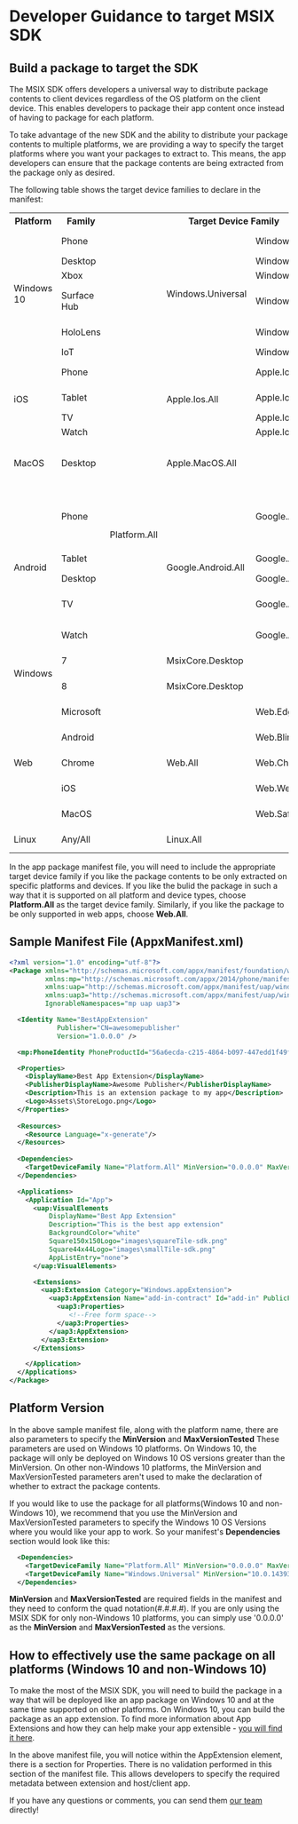 
# Developer Guidance to target MSIX SDK

## Build a package to target the SDK 

The MSIX SDK offers developers a universal way to distribute package contents to client devices regardless of the OS platform on the client device. This enables developers to package their app content once instead of having to package for each platform. 

To take advantage of the new SDK and the ability to distribute your package contents to multiple platforms, we are providing a way to specify the target platforms where you want your packages to extract to. This means, the app developers can ensure that the package contents are being extracted from the package only as desired. 

The following table shows the target device families to declare in the manifest:

<table class="tg">
  <tr>
    <th class="tg-yw4l">Platform</th>
    <th class="tg-yw4l">Family</th>
    <th class="tg-yw4l" colspan="3">Target Device Family</th>
    <th class="tg-yw4l">Notes</th>
  </tr>
  <tr>
    <td class="tg-yw4l" rowspan="6">Windows 10</td>
    <td class="tg-yw4l">Phone</td>
    <td class="tg-031e" rowspan="24"><br><br><br><br><br><br><br><br><br><br><br><br><br><br><br><br><br><br><br><br><br><br>Platform.All<br><br><br><br><br><br><br><br><br><br><br><br><br><br><br><br><br><br><br><br><br><br><br><br></td>
    <td class="tg-baqh" rowspan="6">Windows.Universal</td>
    <td class="tg-yw4l">Windows.Mobile</td>
    <td class="tg-yw4l">Mobile devices</td>
  </tr>
  <tr>
    <td class="tg-yw4l">Desktop</td>
    <td class="tg-yw4l">Windows.Desktop</td>
    <td class="tg-yw4l">PC</td>
  </tr>
  <tr>
    <td class="tg-yw4l">Xbox</td>
    <td class="tg-yw4l">Windows.Xbox</td>
    <td class="tg-yw4l">Xbox console</td>
  </tr>
  <tr>
    <td class="tg-yw4l">Surface Hub</td>
    <td class="tg-yw4l">Windows.Team</td>
    <td class="tg-yw4l">Large screen Win 10 devices</td>
  </tr>
  <tr>
    <td class="tg-yw4l">HoloLens</td>
    <td class="tg-yw4l">Windows.Holographic</td>
    <td class="tg-yw4l">VR/AR headset</td>
  </tr>
  <tr>
    <td class="tg-yw4l">IoT</td>
    <td class="tg-yw4l">Windows.IoT</td>
    <td class="tg-yw4l">IoT devices</td>
  </tr>
  <tr>
    <td class="tg-yw4l" rowspan="4">iOS</td>
    <td class="tg-yw4l">Phone</td>
    <td class="tg-yw4l" rowspan="4">Apple.Ios.All</td>
    <td class="tg-yw4l">Apple.Ios.Phone</td>
    <td class="tg-yw4l">iPhone, Touch</td>
  </tr>
  <tr>
    <td class="tg-yw4l">Tablet</td>
    <td class="tg-yw4l">Apple.Ios.Tablet</td>
    <td class="tg-yw4l">iPad mini, iPad, iPad Pro</td>
  </tr>
  <tr>
    <td class="tg-yw4l">TV</td>
    <td class="tg-yw4l">Apple.Ios.TV</td>
    <td class="tg-yw4l">Apple TV</td>
  </tr>
  <tr>
    <td class="tg-yw4l">Watch</td>
    <td class="tg-yw4l">Apple.Ios.Watch</td>
    <td class="tg-yw4l">iWatch</td>
  </tr>
  <tr>
    <td class="tg-yw4l">MacOS</td>
    <td class="tg-yw4l">Desktop</td>
    <td class="tg-baqh" colspan="2">Apple.MacOS.All</td>
    <td class="tg-yw4l">MacBook Pro, MacBook Air, Mac Mini, iMac</td>
  </tr>
  <tr>
    <td class="tg-yw4l" rowspan="5">Android</td>
    <td class="tg-yw4l">Phone</td>
    <td class="tg-yw4l" rowspan="5">Google.Android.All</td>
    <td class="tg-yw4l">Google.Android.Phone</td>
    <td class="tg-yw4l">Mobile devices that target any flavor of Android</td>
  </tr>
  <tr>
    <td class="tg-yw4l">Tablet</td>
    <td class="tg-yw4l">Google.Android.Tablet</td>
    <td class="tg-yw4l">Android tablets</td>
  </tr>
  <tr>
    <td class="tg-yw4l">Desktop</td>
    <td class="tg-yw4l">Google.Android.Desktop</td>
    <td class="tg-yw4l">Chromebooks</td>
  </tr>
  <tr>
    <td class="tg-yw4l">TV</td>
    <td class="tg-yw4l">Google.Android.TV</td>
    <td class="tg-yw4l">Android large screen devices</td>
  </tr>
  <tr>
    <td class="tg-yw4l">Watch</td>
    <td class="tg-yw4l">Google.Android.Watch</td>
    <td class="tg-yw4l">Google gear devices</td>
  </tr>
  <tr>
    <td class="tg-yw4l" rowspan="2">Windows</td>
    <td class="tg-yw4l">7</td>
    <td class="tg-baqh" colspan="2">MsixCore.Desktop</td>
    <td class="tg-yw4l">Windows 7 devices</td>
  </tr>
  <tr>
    <td class="tg-yw4l">8</td>
    <td class="tg-baqh" colspan="2">MsixCore.Desktop</td>
    <td class="tg-yw4l">Windows 8/8.1 devices</td>
  </tr>
  <tr>
    <td class="tg-yw4l" rowspan="5">Web</td>
    <td class="tg-yw4l">Microsoft</td>
    <td class="tg-yw4l" rowspan="5">Web.All</td>
    <td class="tg-yw4l">Web.Edge.All</td>
    <td class="tg-yw4l">Edge web engine apps</td>
  </tr>
  <tr>
    <td class="tg-yw4l">Android</td>
    <td class="tg-yw4l">Web.Blink.All</td>
    <td class="tg-yw4l">Blink web engine apps</td>
  </tr>
    <tr>
    <td class="tg-yw4l">Chrome</td>
    <td class="tg-yw4l">Web.Chromium.All</td>
    <td class="tg-yw4l">Chrome web engine apps</td>
  </tr>
  <tr>
    <td class="tg-yw4l">iOS</td>
    <td class="tg-yw4l">Web.Webkit.All</td>
    <td class="tg-yw4l">Webkit web engine apps</td>
  </tr>
  <tr>
    <td class="tg-yw4l">MacOS</td>
    <td class="tg-yw4l">Web.Safari.All</td>
    <td class="tg-yw4l">Safari web engine apps</td>
  </tr>
  <tr>
    <td class="tg-yw4l">Linux</td>
    <td class="tg-yw4l">Any/All</td>
    <td class="tg-baqh" colspan="2">Linux.All</td>
    <td class="tg-yw4l">All Linux distributions</td>
  </tr>
</table>

In the app package manifest file, you will need to include the appropriate target device family if you like the package contents to be only extracted on specific platforms and devices. If you like the bulid the package in such a way that it is supported on all platform and device types, choose **Platform.All** as the target device family. Similarly, if you like the package to be only supported in web apps, choose **Web.All**.

## Sample Manifest File (AppxManifest.xml)

```xml
<?xml version="1.0" encoding="utf-8"?>
<Package xmlns="http://schemas.microsoft.com/appx/manifest/foundation/windows10"
         xmlns:mp="http://schemas.microsoft.com/appx/2014/phone/manifest"
         xmlns:uap="http://schemas.microsoft.com/appx/manifest/uap/windows10"
         xmlns:uap3="http://schemas.microsoft.com/appx/manifest/uap/windows10/3"
         IgnorableNamespaces="mp uap uap3">

  <Identity Name="BestAppExtension"
            Publisher="CN=awesomepublisher"
            Version="1.0.0.0" />

  <mp:PhoneIdentity PhoneProductId="56a6ecda-c215-4864-b097-447edd1f49fe" PhonePublisherId="00000000-0000-0000-0000-000000000000"/>

  <Properties>
    <DisplayName>Best App Extension</DisplayName>
    <PublisherDisplayName>Awesome Publisher</PublisherDisplayName>
    <Description>This is an extension package to my app</Description>
    <Logo>Assets\StoreLogo.png</Logo>
  </Properties>
  
  <Resources>
    <Resource Language="x-generate"/>
  </Resources>
  
  <Dependencies>
    <TargetDeviceFamily Name="Platform.All" MinVersion="0.0.0.0" MaxVersionTested="0.0.0.0"/>
  </Dependencies>

  <Applications>
    <Application Id="App">
      <uap:VisualElements
          DisplayName="Best App Extension"
          Description="This is the best app extension"
          BackgroundColor="white"
          Square150x150Logo="images\squareTile-sdk.png"
          Square44x44Logo="images\smallTile-sdk.png"
          AppListEntry="none">
      </uap:VisualElements>

      <Extensions>
        <uap3:Extension Category="Windows.appExtension">
          <uap3:AppExtension Name="add-in-contract" Id="add-in" PublicFolder="Public" DisplayName="Sample Add-in" Description="This is a sample add-in">
            <uap3:Properties>
               <!--Free form space--> 
            </uap3:Properties>
          </uap3:AppExtension>
        </uap3:Extension>
      </Extensions>

    </Application>
  </Applications>
</Package>
```

## Platform Version 
In the above sample manifest file, along with the platform name, there are also parameters to specify the **MinVersion** and **MaxVersionTested** These parameters are used on Windows 10 platforms. On Windows 10, the package will only be deployed on Windows 10 OS versions greater than the MinVersion. On other non-Windows 10 platforms, the MinVersion and MaxVersionTested parameters aren't used to make the declaration of whether to extract the package contents. 

If you would like to use the package for all platforms(Windows 10 and non-Windows 10), we recommend that you use the MinVersion and MaxVersionTested parameters to specify the Windows 10 OS Versions where you would like your app to work. So your manifest's **Dependencies** section would look like this:
```xml
  <Dependencies>
    <TargetDeviceFamily Name="Platform.All" MinVersion="0.0.0.0" MaxVersionTested="0.0.0.0"/>
    <TargetDeviceFamily Name="Windows.Universal" MinVersion="10.0.14393.0" MaxVersionTested="10.0.16294.0"/>
  </Dependencies>
```

**MinVersion** and **MaxVersionTested** are required fields in the manifest and they need to conform the quad notation(#.#.#.#). If you are only using the MSIX SDK for only non-Windows 10 platforms, you can simply use '0.0.0.0' as the **MinVersion** and **MaxVersionTested** as the versions. 

## How to effectively use the same package on all platforms (Windows 10 and non-Windows 10)

To make the most of the MSIX SDK, you will need to build the package in a way that will be deployed like an app package on Windows 10 and at the same time supported on other platforms. On Windows 10, you can build the package as an app extension. To find more information about App Extensions and how they can help make your app extensible - [you will find it here](https://blogs.msdn.microsoft.com/appinstaller/2017/05/01/introduction-to-app-extensions/). 

In the above manifest file, you will notice within the AppExtension element, there is a section for Properties. There is no validation performed in this section of the manifest file. This allows developers to specify the required metadata between extension and host/client app. 

If you have any questions or comments, you can send them [our team](mailto:MSIXPackagingOSSCustomerQs@service.microsoft.com) directly! 
